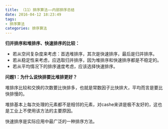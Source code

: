 ```yaml
---
title: （11）排序算法——内部排序总结
date: 2016-04-12 18:23:49
tags: 
- 排序算法
categories: 排序算法
---
```


**归并排序和堆排序、快速排序的比较：**
- 若从空间复杂度来考虑：首选堆排序，其次是快速排序，最后是归并排序。
- 若从稳定性来考虑，应选取归并排序，因为堆排序和快速排序都是不稳定的。
- 若从平均情况下的排序速度考虑，应该选择快速排序。
<!-- more -->

**问题1：为什么说快排要比堆排更好？**

堆排序比较和交换的次数要比快排多，也就是常数因子比快排大，平均而言是要比快排慢的。

堆排基本上每次处理的元素都不是相邻的元素，对cashe来讲是极不友好的，这也是工业上不使用该方法的主要原因。

快速排序是实际应用中最广泛的一种排序方法。
